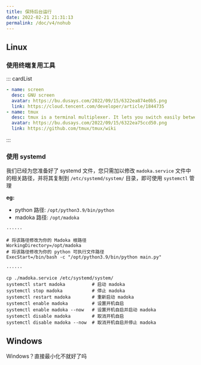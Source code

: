 ```yaml
---
title: 保持后台运行
date: 2022-02-21 21:31:13
permalink: /doc/v4/nohub
---
```


## Linux

### 使用终端复用工具

::: cardList
```yaml
- name: screen
  desc: GNU screen
  avatar: https://bu.dusays.com/2022/09/15/6322ea874e0b5.png
  link: https://cloud.tencent.com/developer/article/1844735
- name: tmux
  desc: tmux is a terminal multiplexer. It lets you switch easily between several programs in one terminal, detach them (they keep running in the background) and reattach them to a different terminal.
  avatar: https://bu.dusays.com/2022/09/15/6322ea75ccd50.png
  link: https://github.com/tmux/tmux/wiki
```
:::

### 使用 systemd

我们已经为您准备好了 systemd 文件，您只需加以修改 `madoka.service` 文件中的相关路径，并将其复制到 `/etc/systemd/system/` 目录，即可使用 `systemctl` 管理

**eg:**

- python 路径: `/opt/python3.9/bin/python`
- madoka 路径: `/opt/madoka`

```madoka.service
······

# 将该路径修改为你的 Madoka 根路径
WorkingDirectory=/opt/madoka
# 将该路径修改为你的 python 可执行文件路径
ExecStart=/bin/bash -c "/opt/python3.9/bin/python main.py"

······
```

```shell
cp ./madoka.service /etc/systemd/system/
systemctl start madoka          # 启动 madoka
systemctl stop madoka           # 停止 madoka
systemctl restart madoka        # 重新启动 madoka
systemctl enable madoka         # 设置开机自启
systemctl enable madoka --now   # 设置开机自启并启动 madoka
systemctl disable madoka        # 取消开机自启
systemctl disable madoka --now  # 取消开机自启并停止 madoka
```

## Windows

Windows？直接最小化不就好了吗
